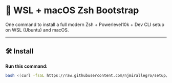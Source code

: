# 🚀 WSL + macOS Zsh Bootstrap

One command to install a full modern Zsh + Powerlevel10k + Dev CLI setup on WSL (Ubuntu) and macOS.

---

## 🛠 Install

**Run this command:**

```bash
bash <(curl -fsSL https://raw.githubusercontent.com/njmirallegro/setup/main/zsh_profile_setup.sh)
